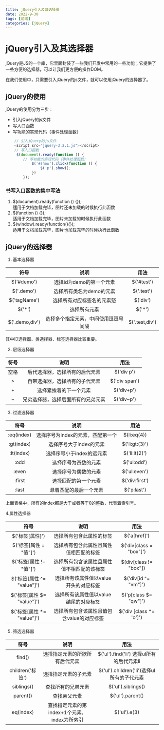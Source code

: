 ```yaml
---
title: jQuery引入及其选择器
date: 2022-9-30
tags: [前端]
categories: [jQuery]
---
```

# jQuery引入及其选择器

jQuery是JS的一个库，它里面封装了一些我们开发中常用的一些功能；它提供了一些方便的选择器，可以让我们更方便的操作DOM。

在我们使用中，只需要引入jQuery的js文件，就可以使用jQuery的选择器了。

## jQuery的使用

jQuery的使用分为三步：

- 引入jQuery的js文件
- 写入口函数
- 写功能的实现代码（事件处理函数）

```js
    // 引入jQuery的js文件
    <script src="jquery-3.2.1.js"></script>
    // 写入口函数
     $(document).ready(function () {
        // 写功能的实现代码（事件处理函数）
            $('#show').click(function () {
                $('p').show();
            })
        });
```

### 书写入口函数的集中写法

1. $(document).ready(function () {});  
   适用于文档加载完毕，图片还未加载的时候执行此函数
2. $(function () {});  
   适用于文档加载完毕，图片未加载的时候执行此函数
3. $(window).ready(function(){});  
   适用于文档加载完毕，图片也加载完毕的时候执行此函数

## jQuery的选择器

1. 基本选择器

|      符号      |                 说明                 |      用法      |
| :------------: | :----------------------------------: | :------------: |
|   $('#demo')   |       选择id为demo的第一个元素       |   $('#test')   |
|   $('.demo')   |       选择所有类名为demo的元素       |   $('.test')   |
|  $('tagName')  |      选择所有对应标签名的元素怒      |    $('div')    |
|     $('*')     |             选择所有元素             |     $('*')     |
| $('.demo,div') | 选择多个指定元素，中间使用逗逗号间隔 | $('.test,div') |

其中ID选择器、类选择器、标签选择器比较重要。

2. 层级选择器

| 符号  |                说明                |     用法      |
| :---: | :--------------------------------: | :-----------: |
| 空格  |   后代选择器，选择所有的后代元素   |  $('div p')   |
|   >   |   自带选择器，选择所有的子代元素   | $('div span') |
|   +   |       选择紧挨着的下一个元素       |  $('div+p')   |
|   ~   | 兄弟选择器，选择后面所有的兄弟元素 |  $('div~p')   |

3. 过滤选择器

|    符号    |               说明                |      用法      |
| :--------: | :-------------------------------: | :------------: |
| :eq(index) | 选择序号为index的元素，匹配第一个 |  $(li:eq(4))   |
| :gt(index) |      选择序号大于index的元素      | $('li:gt:(3)') |
| :lt(index) |     选择序号小于index的远元素     | $('li:lt(2)')  |
|    :odd    |       选择序号为奇数的元素        |  $('ul:odd')   |
|   :even    |       选择序号为偶数的元素        |  $('ul:even')  |
|   :first   |       选择匹配的第一个元素        | $('div:first') |
|   :last    |      悬着匹配的最后一个元素       |  $('p:last')   |

上面表格中，所有的index都是大于或者等于0的整数，代表着索引号。

4.属性选择器

|            符号            |                    说明                    |          用法           |
| :------------------------: | :----------------------------------------: | :---------------------: |
|      $('标签[属性]')       |          选择所有包含此属性的标签          |      $('a[href]')       |
|   $('标签[属性 = "值"]')   |   选择所有包含此属性且属性值相匹配的标签   | $('div[class = "box"]') |
|  $('标签[属性 != "值"]')   | 选择所有包含该属性且属性值不相匹配的该标签 | $(div[class != "box"])  |
| $('标签[属性 ^= "value"]') |   选择所有该属性值以value开头的对应标签    |  $('div[id ^= "vm"]')   |
| $('标签[属性 $= "value"]') |   选择所有该属性值以value结尾的对应标签    |  $('p[class $= "qw"]')  |
| $('标签[属性 *= "value"]') | 选择所有包含该属性且值包含value的对应标签  | $('div [class *= 'o']') |

5. 筛选选择器

|       符号       |                     说明                     |                    用法                    |
| :--------------: | :------------------------------------------: | :----------------------------------------: |
|      find()      |        选择指定元素的所欲所有后代元素        | $('ul').find('li') 选择ul所有的后代元素li  |
| children('标签') |             选择指定元素的子元素             | $('ul').children('li')选择ul所有的子代元素 |
|    siblings()    |              查找所有的兄弟元素              |             $('ul').siblings()             |
|     parent()     |                 查找亲父元素                 |              $('ul').parent()              |
|    eq(index)     | 查找指定元素的第index+1个元素，index为所索引 |                $('ul').e(3)                |